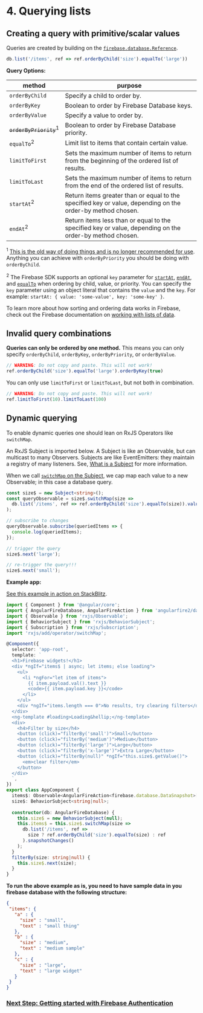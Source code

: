 # 4. Querying lists

## Creating a query with primitive/scalar values

Queries are created by building on the [`firebase.database.Reference`](https://firebase.google.com/docs/reference/js/firebase.database.Reference).

```ts
db.list('/items', ref => ref.orderByChild('size').equalTo('large'))
```

**Query Options:**

| method   | purpose            |
| ---------|--------------------|
| `orderByChild` | Specify a child to order by. |
| `orderByKey` | Boolean to order by Firebase Database keys. |
| `orderByValue` | Specify a value to order by. |
| ~~`orderByPriority`~~<sup>1</sup> | Boolean to order by Firebase Database priority.|
| `equalTo`<sup>2</sup> | Limit list to items that contain certain value. |
| `limitToFirst` | Sets the maximum number of items to return from the beginning of the ordered list of results. |
| `limitToLast` | Sets the maximum number of items to return from the end of the ordered list of results. |
| `startAt`<sup>2</sup> | Return items greater than or equal to the specified key or value, depending on the order-by method chosen. |
| `endAt`<sup>2</sup> | Return items less than or equal to the specified key or value, depending on the order-by method chosen. |

<sup>1</sup> [This is the old way of doing things and is no longer recommended for use](https://youtu.be/3WTQZV5-roY?t=3m). Anything you can achieve with `orderByPriority` you should be doing with `orderByChild`.

<sup>2</sup> The Firebase SDK supports an optional `key` parameter for [`startAt`](https://firebase.google.com/docs/reference/js/firebase.database.Reference#startAt), [`endAt`](https://firebase.google.com/docs/reference/js/firebase.database.Reference#endAt), and [`equalTo`](https://firebase.google.com/docs/reference/js/firebase.database.Reference#equalTo) when ordering by child, value, or priority. You can specify the `key` parameter using an object literal that contains the `value` and the `key`. For example: `startAt: { value: 'some-value', key: 'some-key' }`.

To learn more about how sorting and ordering data works in Firebase, check out the Firebase documentation on [working with lists of data](https://firebase.google.com/docs/database/web/lists-of-data#sorting_and_filtering_data).

## Invalid query combinations

**Queries can only be ordered by one method.** This means you can only specify
`orderByChild`, `orderByKey`, `orderByPriority`, or `orderByValue`.

```ts
// WARNING: Do not copy and paste. This will not work!
ref.orderByChild('size').equalTo('large').orderByKey(true)
```

You can only use `limitToFirst` or `limitToLast`, but not both in combination.

```ts
// WARNING: Do not copy and paste. This will not work!
ref.limitToFirst(10).limitToLast(100)
```

## Dynamic querying

To enable dynamic queries one should lean on RxJS Operators like `switchMap`.

An RxJS Subject is imported below. A Subject is like an Observable, but can multicast to many Observers. Subjects are like EventEmitters: they maintain a registry of many listeners. See, [What is a Subject](http://reactivex.io/rxjs/manual/overview.html#subject) for more information.

When we call [`switchMap` on the Subject](https://www.learnrxjs.io/operators/transformation/switchmap.html), we cap map each value to a new Observable; in this case a database query.

```ts
const size$ = new Subject<string>();
const queryObservable = size$.switchMap(size =>
  db.list('/items', ref => ref.orderByChild('size').equalTo(size)).valueChanges()
);

// subscribe to changes
queryObservable.subscribe(queriedItems => {
  console.log(queriedItems);  
});

// trigger the query
size$.next('large');

// re-trigger the query!!!
size$.next('small');
```

**Example app:**
 
[See this example in action on StackBlitz](https://stackblitz.com/edit/angularfire-db-api-s8ip7m).

```ts
import { Component } from '@angular/core';
import { AngularFireDatabase, AngularFireAction } from 'angularfire2/database';
import { Observable } from 'rxjs/Observable';
import { BehaviorSubject } from 'rxjs/BehaviorSubject';
import { Subscription } from 'rxjs/Subscription';
import 'rxjs/add/operator/switchMap';

@Component({
  selector: 'app-root',
  template: `
  <h1>Firebase widgets!</h1>
  <div *ngIf="items$ | async; let items; else loading">
    <ul>
      <li *ngFor="let item of items">
        {{ item.payload.val().text }}
        <code>{{ item.payload.key }}</code>
      </li>
    </ul>
    <div *ngIf="items.length === 0">No results, try clearing filters</div>
  </div>
  <ng-template #loading>Loading&hellip;</ng-template>
  <div>
    <h4>Filter by size</h4>
    <button (click)="filterBy('small')">Small</button>
    <button (click)="filterBy('medium')">Medium</button>
    <button (click)="filterBy('large')">Large</button>
    <button (click)="filterBy('x-large')">Extra Large</button>
    <button (click)="filterBy(null)" *ngIf="this.size$.getValue()">
      <em>clear filter</em>
    </button>
  </div>
  `,
})
export class AppComponent {
  items$: Observable<AngularFireAction<firebase.database.DataSnapshot>[]>;
  size$: BehaviorSubject<string|null>;
  
  constructor(db: AngularFireDatabase) {
    this.size$ = new BehaviorSubject(null);
    this.items$ = this.size$.switchMap(size =>
      db.list('/items', ref =>
        size ? ref.orderByChild('size').equalTo(size) : ref
      ).snapshotChanges()
    );
  }
  filterBy(size: string|null) {
    this.size$.next(size);
  }
}
```

**To run the above example as is, you need to have sample data in you firebase database with the following structure:**
 
 ```json
{
  "items": {
    "a" : {
      "size" : "small",
      "text" : "small thing"
    },
    "b" : {
      "size" : "medium",
      "text" : "medium sample"
    },
    "c" : {
      "size" : "large",
      "text" : "large widget"
    }
  }
}
 ```

### [Next Step: Getting started with Firebase Authentication](../auth/getting-started.md)
